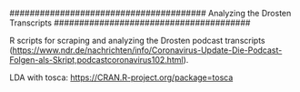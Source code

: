 #######################################
Analyzing the Drosten Transcripts
#######################################

R scripts for scraping and analyzing the Drosten podcast transcripts (https://www.ndr.de/nachrichten/info/Coronavirus-Update-Die-Podcast-Folgen-als-Skript,podcastcoronavirus102.html).

LDA with tosca: https://CRAN.R-project.org/package=tosca
